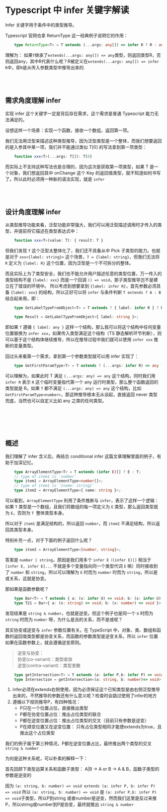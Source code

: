Typescript 中 infer 关键字解读
=============================


Infer 关键字用于条件中的类型推导。

Typescript 官网也拿 ReturnType 这一经典例子说明它的作用：  

```typescript
    type ReturnType<T> = T extends (...args: any[]) => infer R ? R : any;
```

理解为： 如果```T```继承了```extends(...args: any[]) => any```类型，则返回类型R，否则返回any，其中R代表什么呢？R被定义在```extends(...args: any[]) => infer R```中，即```R```是从传入参数类型中推导出来的.  
<br/> 
<br/> 
<br/> 

需求角度理解 infer
--------
实现 infer 这个关键字一定是背后存在需求，这个需求是普通 Typescript 能力无法满足的。

设想这样一个场景：实现一个函数，接收一个数组，返回第一项。

我们无法用泛型来描述这种类型推导，因为泛型类型是一个整体，而我们想要返回的是入参其中某一项，我们并不能通过类似 T[0] 的写法拿到第一项类型：

```typescript
    function xxx<T>(...args: T[]): T[0]
```

而实际上不支持这种写法也是合理的，因为这次是获取第一项类型，如果 T 是一个对象，我们想返回其中 onChange 这个 Key 的返回值类型，就不知道如何书写了。所以此时必须用一种新的语法实现，就是 ```infer```
<br/> <br/> <br/> <br/> 

设计角度理解 infer
------
从类型推导功能来看，泛型功能非常强大，我们可以用泛型描述调用时才传入的类型，并提前将它描述在类型表达式中：

```typescript
    function xxx<T>(value: T): { result: T }
```
但我们发现 ```T``` 这个泛型太整体化了，我们还不具备从中 Pick 子类型的能力。也就是对于 ```xxx<{label: string}>``` 这个场景，```T = {label: string}```，但我们无法将 ```R``` 定义为 ```{label: R}``` 这个位置，因为泛型是一个不可拆分的整体。


而且实际上为了类型安全，我们也不能允许用户描述任意的类型位置，万一传入的类型结构不是 ```{label: xxx}``` 而是一个回调 ```() => void```，那子类型推导岂不是建立在了错误的环境中。 所以考虑到想要拿到 ```{label: infer R}```，首先参数必须具备 ```{label: xxx}``` 的结构，所以正好可以将 ```infer``` 与条件判断 ```T extends ? A : B``` 结合起来用，即：
```typescript
    type GetLabelTypeFromObject<T> = T extends ? { label: infer R } ? R : never

    type Result = GetLabelTypeFromObject<{ label: string }>;
```

即如果 ```T``` 遵循 ```{ label: any }``` 这样一个结构，那么我可以将这个结构中任何变量位置替换为 ```infer xxx```，如果传入类型满足这个结构（TS 静态解析环节判断），则可以基于这个结构体继续推导，所以在推导过程中我们就可以使用 ```infer xxx``` 推断的变量类型。


回过头来看第一个需求，拿到第一个参数类型就可以用 infer 实现了：
```typescript
    type GetFirstParamType<T> = T extends ? (...args: infer R) => any ? R[0] : never
```
可以理解为，如果此时 T 满足 ```(...args: any) => any``` 这个结构，同时我们用 ```infer R``` 表示 ```R``` 这个临时变量指代第一个 any 运行时类型，那么整个函数返回的类型就是 R。如果 ```T``` 都不满足 ```(...args: any) => any``` 这个结构，比如 ```GetFirstParamType<number>```，那这种推导根本无从谈起，直接返回 never 类型兜底，当然也可以自定义比如 any 之类的任何类型。

<br/> <br/> <br/> <br/> 

概述
------

我们理解了 infer 含义后，再结合 conditional infer 这篇文章理解里面的例子，有助于加深记忆。

```typescript
    type ArrayElementType<T> = T extends (infer E)[] ? E : T;
    // type of item1 is `number`
    type item1 = ArrayElementType<number[]>;
    // type of item1 is `{name: string}`
    type item2 = ArrayElementType<{ name: string }>;
```

可以看到，```ArrayElementType``` 利用了条件推断与 ```infer```，表示了这样一个逻辑：如果 ```T``` 类型是一个数组，且我们将数组的每一项定义为 ```E``` 类型，那么返回类型就为 ```E```，否则为 ```T ```整体类型本身。

所以对于 ```item1``` 是满足结构的，所以返回 ```number```，而 ```item2``` 不满足结构，所以返回其类型本身。

特别补充一点，对于下面的例子返回什么呢？

```typescript
    type item3 = ArrayElementType<[number, string]>;
```

答案是 ```number | string```，原因是我们用多个 ```infer E（(infer E)[]``` 相当于 ```[infer E, infer E]...``` 不就是多个变量指向同一个类型代词 ```E``` 嘛）同时接收到了 ```number``` 和 ```string```，所以可以理解为 ```E``` 时而为 ```number``` 时而为 ```string```，所以是或关系，这就是协变。

那如果是函数参数呢？

```typescript
    type Bar<T> = T extends { a: (x: infer U) => void; b: (x: infer U) => void } ? U : never
    type T21 = Bar<{ a: (x: string) => void; b: (x: number) => void }>; // string & number
```
发现结果是 ```string & number```，也就是逆变。但这个例子也是同一个 ```U``` 时而为 ```string``` 时而为 ```number``` 呀，为什么是且的关系，而不是或呢？


其实协变或逆变与 ```infer``` 参数位置有关。在 TypeScript 中，对象、类、数组和函数的返回值类型都是协变关系，而函数的参数类型是逆变关系，所以 ```infer``` 位置如果在函数参数上，就会遵循逆变原则。


> 逆变与协变：  
> 协变(co-variant)：类型收敛  
> 逆变(contra-variant)：类型发散


```typescript
    type getIntersection<T> = T extends (a: infer P,b: infer P) => void ? P : never;
    type Intersection = getIntersection<(a: string, b: number)=> void> // string & number
```

1. infer必须在extends右侧使用，因为必须保证这个已知类型是由右侧泛型推导出来的，不然推导的参数还有什么意义呢？检查时会跳过使用了infer的地方
2. 遵循以下规则推导P，有四种情况：
    * P只在一个位置占位，直接推出类型
    * P都在协变位置占位：推出占位类型的联合
    * P都在逆变位置占位：推出占位类型的交叉（目前只有参数是逆变）
    * P在顺变位置又在逆变位置： 只有占位类型相同才能使extends为true，且推出这个占位类型

我们的例子属于第三种情况，P都在逆变位置占比，最终推出两个类型的交叉```string & number```


为何是这种关系呢，可以朴素的解释一下：

首先回顾下类型运算关系和函数子类型： A|B -> A or B -> A & B，函数子类型的参数是逆变的

因为 ```(a: string, b: number) => void extends (a: infer P, b: infer P) => void``` 所以 ```(a: string, b: number) => void``` 是  ```(a: infer P,b: infer P) => void```子类型，所以P到string 或者number是逆变，然而我们这里是反过来推P，所以string或number到P是协变，最终就推出 ```string & number```